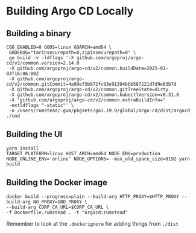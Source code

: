 # Building Argo CD Locally
## Building a binary
```shell
CGO_ENABLED=0 GOOS=linux GOARCH=amd64 \
 GODEBUG="tarinsecurepath=0,zipinsecurepath=0" \
 go build -v -ldflags '-X github.com/argoproj/argo-cd/v2/common.version=2.14.0
 -X github.com/argoproj/argo-cd/v2/common.buildDate=2025-01-03T16:06:00Z
 -X github.com/argoproj/argo-cd/v2/common.gitCommit=4a99ef3b872fc93e91384bbb507221d7d9e63b7d 
 -X github.com/argoproj/argo-cd/v2/common.gitTreeState=dirty 
 -X github.com/argoproj/argo-cd/v2/common.kubectlVersion=v0.31.0 
 -X "github.com/argoproj/argo-cd/v2/common.extraBuildInfo=" 
 -extldflags "-static"' \
 -o /Users/rumstead/.gvm/pkgsets/go1.19.9/global/argo-cd/dist/argocd ./cmd
```
## Building the UI
```shell
yarn install
TARGET_PLATFORM=linux HOST_ARCH=amd64 NODE_ENV=production NODE_ONLINE_ENV='online' NODE_OPTIONS=--max_old_space_size=8192 yarn build
```

## Building the Docker image
```shell
docker build --progress=plain --build-arg HTTP_PROXY=$HTTP_PROXY --build-arg NO_PROXY=$NO_PROXY \ 
--build-arg CORP_CA_URL=$CORP_CA_URL \ 
-f Dockerfile.rumstead . -t "argocd:rumstead"
```
Remember to look at the `.dockerignore` for adding things from `./dist`